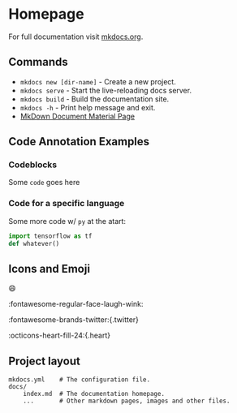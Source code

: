 # Homepage

For full documentation visit [mkdocs.org](https://www.mkdocs.org).

## Commands

* `mkdocs new [dir-name]` - Create a new project.
* `mkdocs serve` - Start the live-reloading docs server.
* `mkdocs build` - Build the documentation site.
* `mkdocs -h` - Print help message and exit.
* <a href='https://pictogrammers.com/library/mdi/'>MkDown Document Material Page</a>

## Code Annotation Examples

### Codeblocks
Some `code` goes here

### Code for a specific language
Some more code w/ `py` at the atart:

```py title="whatever function" linenums="1"
import tensorflow as tf
def whatever()
```

## Icons and Emoji
:smile:

:fontawesome-regular-face-laugh-wink:

:fontawesome-brands-twitter:{.twitter}

:octicons-heart-fill-24:{.heart}



## Project layout

    mkdocs.yml    # The configuration file.
    docs/
        index.md  # The documentation homepage.
        ...       # Other markdown pages, images and other files.
